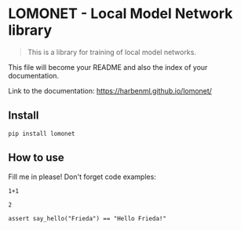 
# LOMONET - Local Model Network library
> This is a library for training of local model networks.


This file will become your README and also the index of your documentation.

Link to the documentation: https://harbenml.github.io/lomonet/

## Install

`pip install lomonet`

## How to use

Fill me in please! Don't forget code examples:

```
1+1
```




    2



```
assert say_hello("Frieda") == "Hello Frieda!"
```
